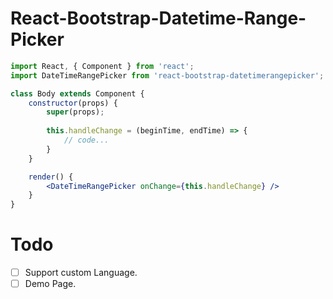 # React-Bootstrap-Datetime-Range-Picker

```jsx
import React, { Component } from 'react';
import DateTimeRangePicker from 'react-bootstrap-datetimerangepicker';

class Body extends Component {
    constructor(props) {
        super(props);
        
        this.handleChange = (beginTime, endTime) => {
            // code...
        }
    }

    render() {
        <DateTimeRangePicker onChange={this.handleChange} />
    }
}
```

# Todo

- [ ] Support custom Language.
- [ ] Demo Page.
